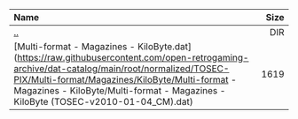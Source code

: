 |Name|Size|
|:---|---:|
|[..](../index.html)|DIR|
|[Multi-format - Magazines - KiloByte.dat](https://raw.githubusercontent.com/open-retrogaming-archive/dat-catalog/main/root/normalized/TOSEC-PIX/Multi-format/Magazines/KiloByte/Multi-format - Magazines - KiloByte/Multi-format - Magazines - KiloByte (TOSEC-v2010-01-04_CM).dat)|1619|
